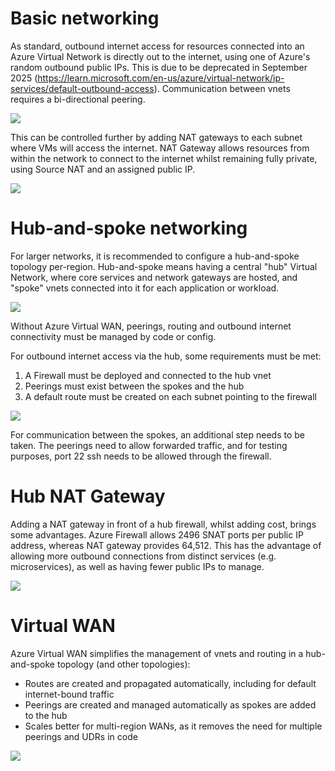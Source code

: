 # Basic networking
As standard, outbound internet access for resources connected into an Azure Virtual Network is directly out to the internet, using one of Azure's random outbound public IPs. This is due to be deprecated in September 2025 (https://learn.microsoft.com/en-us/azure/virtual-network/ip-services/default-outbound-access).
Communication between vnets requires a bi-directional peering.

![](./1.png)

This can be controlled further by adding NAT gateways to each subnet where VMs will access the internet. NAT Gateway allows resources from within the network to connect to the internet whilst remaining fully private, using Source NAT and an assigned public IP.

![](./2.png)

# Hub-and-spoke networking
For larger networks, it is recommended to configure a hub-and-spoke topology per-region. Hub-and-spoke means having a central "hub" Virtual Network, where core services and network gateways are hosted, and "spoke" vnets connected into it for each application or workload.

![](./3.png)

Without Azure Virtual WAN, peerings, routing and outbound internet connectivity must be managed by code or config.

For outbound internet access via the hub, some requirements must be met:
1. A Firewall must be deployed and connected to the hub vnet
2. Peerings must exist between the spokes and the hub
3. A default route must be created on each subnet pointing to the firewall

![](./4.png)

For communication between the spokes, an additional step needs to be taken. The peerings need to allow forwarded traffic, and for testing purposes, port 22 ssh needs to be allowed through the firewall.

# Hub NAT Gateway
Adding a NAT gateway in front of a hub firewall, whilst adding cost, brings some advantages. Azure Firewall allows 2496 SNAT ports per public IP address, whereas NAT gateway provides 64,512. This has the advantage of allowing more outbound connections from distinct services (e.g. microservices), as well as having fewer public IPs to manage.

![](./5.png)

# Virtual WAN
Azure Virtual WAN simplifies the management of vnets and routing in a hub-and-spoke topology (and other topologies):
- Routes are created and propagated automatically, including for default internet-bound traffic
- Peerings are created and managed automatically as spokes are added to the hub
- Scales better for multi-region WANs, as it removes the need for multiple peerings and UDRs in code

![](./6.png)
